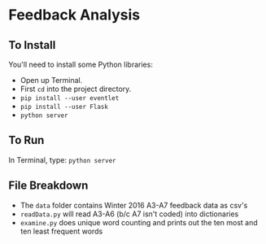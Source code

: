 # Feedback Analysis
## To Install
You'll need to install some Python libraries:
- Open up Terminal.
- First `cd` into the project directory.
- `pip install --user eventlet`
- `pip install --user Flask`
- `python server`

## To Run
In Terminal, type:
`python server`

## File Breakdown
- The `data` folder contains Winter 2016 A3-A7 feedback data as csv's
- `readData.py` will read A3-A6 (b/c A7 isn't coded) into dictionaries
- `examine.py` does unique word counting and prints out the ten most and ten least frequent words
